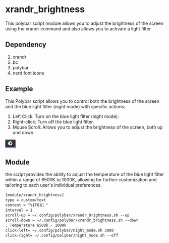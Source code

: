 # xrandr_brightness
This polybar script module allows you to adjust the brightness of the screen using the xrandr command and also allows you to activate a light filter

## Dependency
1. xrandr
2. bc
3. polybar
4. nerd font icons

## Example
This Polybar script allows you to control both the brightness of the screen and the blue light filter (night mode) with specific actions: 
1. Left Click: Turn on the blue light filter (night mode).
2. Right-click: Turn off the blue light filter.
3. Mouse Scroll: Allows you to adjust the brightness of the screen, both up and down.

![xrandr_brightness](https://raw.githubusercontent.com/IamJony/semi-nord-theme-bluefish/main/Screenshot_2024-02-03-12-39-11_1366x768.png)
## Module
the script provides the ability to adjust the temperature of the blue light filter within a range of 6500K to 1000K, allowing for further customization and tailoring to each user's individual preferences.

```
[module/xrandr_brightness]
type = custom/text
content = "%{T6}󰃟 "
interval = 1
scroll-up = ~/.config/polybar/xrandr_brightness.sh --up
scroll-down = ~/.config/polybar/xrandr_brightness.sh --down 
; Temperature 6500k - 1000k
click-left= ~/.config/polybar/night_mode.sh 5000 
click-right= ~/.config/polybar/night_mode.sh --off
```
